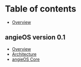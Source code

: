 # Table of contents

* [Overview](README.md)

## angieOS version 0.1

* [Overview](angieos-version-0.1/untitled.md)
* [Architecture](angieos-version-0.1/architecture.md)
* [angieOS Core](angieos-version-0.1/angieos-core.md)

